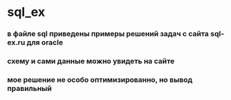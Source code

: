 # sql_ex
### в файле sql приведены примеры решений задач с сайта sql-ex.ru для oracle
### схему и сами данные можно увидеть на сайте
### мое решение не особо оптимизированно, но вывод правильный
